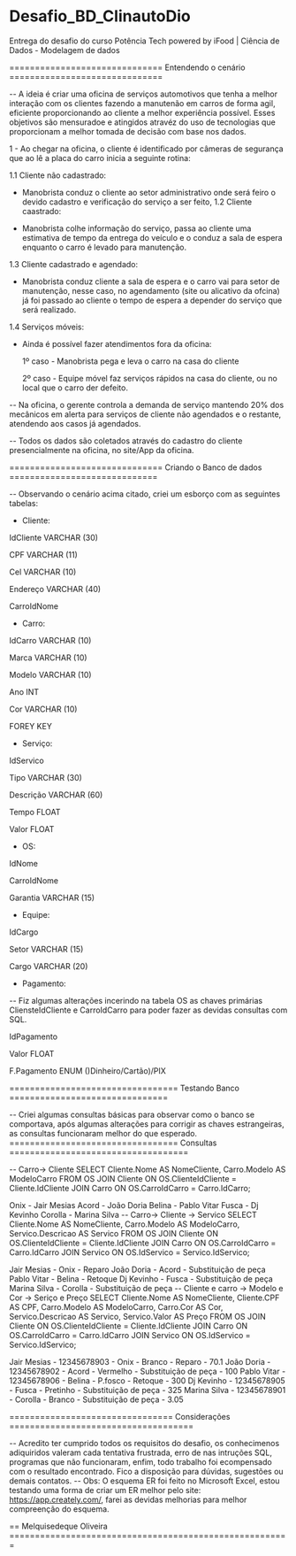 # Desafio_BD_ClinautoDio
Entrega do desafio do curso Potência Tech powered by iFood | Ciência de Dados - Modelagem de dados

============================== Entendendo o cenário ==============================

-- A ideia é criar uma oficina de serviços automotivos que tenha a melhor interação com os clientes fazendo a manutenão em carros de forma agil, eficiente proporcionando ao 
cliente a melhor experiência possível. Esses objetivos são mensuradoe e atingidos atravéz do uso de tecnologias que proporcionam a melhor tomada de decisão com base nos dados.

1 - Ao chegar na oficina, o cliente é identificado por câmeras de segurança que ao lê a placa do carro inicia a seguinte rotina:

  1.1 Cliente não cadastrado:
	
   * Manobrista conduz o cliente ao setor administrativo onde será feiro o devido cadastro e verificação do serviço a ser feito,
  1.2 Cliente caastrado:
     
   * Manobrista colhe informação do serviço, passa ao cliente uma estimativa de tempo da entrega do veículo e o conduz a sala de espera enquanto o carro é levado para manutenção.
     
  1.3 Cliente cadastrado e agendado:
    
   * Manobrista conduz cliente a sala de espera e o carro vai para setor de manutenção, nesse caso, no agendamento (site ou alicativo da ofcina) já foi passado ao cliente o tempo de espera a depender do serviço que será realizado.
     
  1.4 Serviços móveis:
	
   * Ainda é possível fazer atendimentos fora da oficina:
      
      1º caso - Manobrista pega e leva o carro na casa do cliente
     
      2º caso - Equipe móvel faz serviços rápidos na casa do cliente, ou no local que o carro der defeito.

-- Na oficina, o gerente controla a demanda de serviço mantendo 20% dos mecânicos em alerta para serviços de cliente não agendados e o restante, atendendo aos casos já agendados.

-- Todos os dados são coletados através do cadastro do cliente presencialmente na oficina, no site/App da oficina.

============================== Criando o Banco de dados =============================

-- Observando o cenário acima citado, criei um esborço com as seguintes tabelas:

* Cliente:
	
 IdCliente VARCHAR (30) 

 CPF VARCHAR (11) 

 Cel VARCHAR (10) 

 Endereço VARCHAR (40) 

 CarroIdNome 

* Carro:

IdCarro VARCHAR (10)
	
Marca VARCHAR (10)
	
Modelo VARCHAR (10)
	 
Ano INT
	
Cor VARCHAR (10)
	 
FOREY KEY  

* Serviço:

IdServico

Tipo  VARCHAR (30)

Descrição VARCHAR (60)

Tempo FLOAT

Valor FLOAT 

* OS:

IdNome

CarroIdNome

Garantia  VARCHAR (15)

* Equipe:

IdCargo

Setor VARCHAR (15)

Cargo  VARCHAR (20)

* Pagamento:

-- Fiz algumas alterações incerindo na tabela OS as chaves primárias CliensteIdCliente e CarroIdCarro para poder fazer as devidas consultas com SQL.



IdPagamento

Valor FLOAT

F.Pagamento ENUM ()Dinheiro/Cartão)/PIX 

================================= Testando Banco ===============================

-- Criei algumas consultas básicas para observar como o banco se comportava, após 
algumas alterações para corrigir as chaves estrangeiras, as consultas funcionaram 
melhor do que esperado.
================================= Consultas ===================================

-- Carro-> Cliente
SELECT Cliente.Nome AS NomeCliente, Carro.Modelo AS ModeloCarro
FROM OS
JOIN Cliente ON OS.ClienteIdCliente = Cliente.IdCliente
JOIN Carro ON OS.CarroIdCarro = Carro.IdCarro;

Onix - Jair Mesias
Acord - João Doria
Belina - Pablo Vitar
Fusca - Dj Kevinho
Corolla - Marina Silva
-- Carro-> Cliente -> Servico
SELECT Cliente.Nome AS NomeCliente, Carro.Modelo AS ModeloCarro, Servico.Descricao AS Servico
FROM OS
JOIN Cliente ON OS.ClienteIdCliente = Cliente.IdCliente
JOIN Carro ON OS.CarroIdCarro = Carro.IdCarro
JOIN Servico ON OS.IdServico = Servico.IdServico;

Jair Mesias - Onix - Reparo
João Doria - Acord - Substituição de peça
Pablo Vitar - Belina - Retoque
Dj Kevinho - Fusca - Substituição de peça
Marina Silva - Corolla - Substituição de peça
-- Cliente e carro ->  Modelo e Cor -> Seriço e Preço
SELECT Cliente.Nome AS NomeCliente, Cliente.CPF AS CPF, 
Carro.Modelo AS ModeloCarro, Carro.Cor AS Cor,
Servico.Descricao AS Servico, Servico.Valor AS Preço
FROM OS
JOIN Cliente ON OS.ClienteIdCliente = Cliente.IdCliente
JOIN Carro ON OS.CarroIdCarro = Carro.IdCarro
JOIN Servico ON OS.IdServico = Servico.IdServico;

Jair Mesias - 12345678903 - Onix - Branco - Reparo - 70.1
João Doria - 12345678902 - Acord - Vermelho - Substituição de peça - 100
Pablo Vitar - 12345678906 - Belina - P.fosco - Retoque - 300
Dj Kevinho - 12345678905 - Fusca - Pretinho - Substituição de peça - 325
Marina Silva - 12345678901 - Corolla - Branco - Substituição de peça - 3.05 

================================ Considerações ====================================

-- Acredito ter cumprido todos os requisitos do  desafio, os conhecimenos adiquiridos 
valeram cada tentativa frustrada, erro de nas intruções SQL, programas que não funcionaram,
enfim, todo trabalho foi ecompensado com o resultado encontrado. Fico a disposição para dúvidas, sugestões ou demais contatos.
-- Obs: O esquema ER foi feito no Microsoft Excel, estou testando uma forma de criar um ER melhor pelo site: https://app.creately.com/,
farei as devidas melhorias para melhor compreenção do esquema.


== Melquisedeque Oliveira =======================================================
